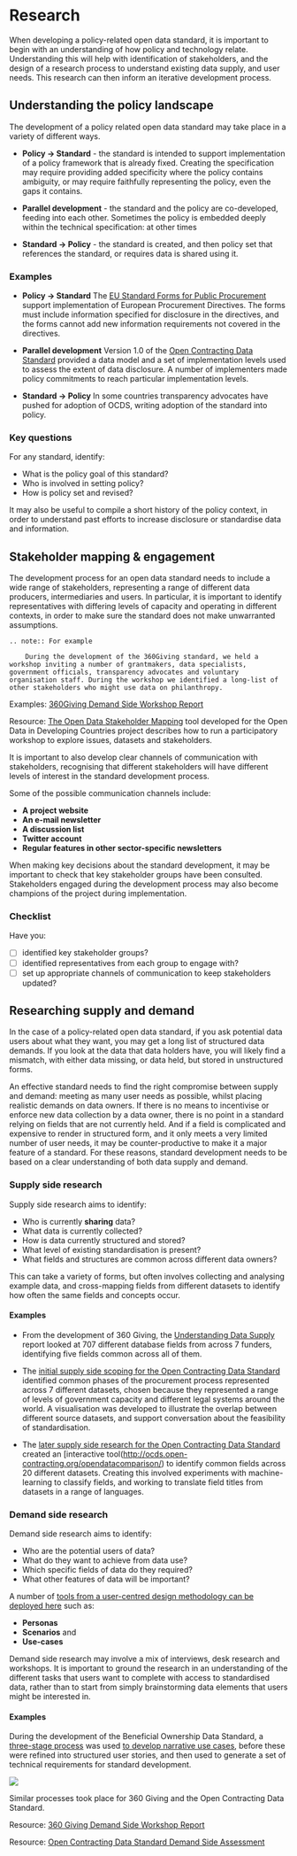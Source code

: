 # Research

When developing a policy-related open data standard, it is important to begin with an understanding of how policy and technology relate. Understanding this will help with identification of stakeholders, and the design of a research process to understand existing data supply, and user needs. This research can then inform an iterative development process.

## Understanding the policy landscape

The development of a policy related open data standard may take place in a variety of different ways.

* **Policy -> Standard** - the standard is intended to support implementation of a policy framework that is already fixed. Creating the specification may require providing added specificity where the policy contains ambiguity, or may require faithfully representing the policy, even the gaps it contains. 

* **Parallel development** - the standard and the policy are co-developed, feeding into each other. Sometimes the policy is embedded deeply within the technical specification: at other times 

* **Standard -> Policy** - the standard is created, and then policy set that references the standard, or requires data is shared using it. 

### Examples

* **Policy -> Standard** The [EU Standard Forms for Public Procurement](http://simap.ted.europa.eu/standard-forms-for-public-procurement) support implementation of European Procurement Directives. The forms must include information specified for disclosure in the directives, and the forms cannot add new information requirements not covered in the directives.

* **Parallel development** Version 1.0 of the [Open Contracting Data Standard](http://standard.open-contracting.org) provided a data model and a set of implementation levels used to assess the extent of data disclosure. A number of implementers made policy commitments to reach particular implementation levels.

* **Standard -> Policy** In some countries transparency advocates have pushed for adoption of OCDS, writing adoption of the standard into policy. 

### Key questions

For any standard, identify: 

* What is the policy goal of this standard? 
* Who is involved in setting policy? 
* How is policy set and revised? 

It may also be useful to compile a short history of the policy context, in order to understand past efforts to increase disclosure or standardise data and information. 

## Stakeholder mapping & engagement

The development process for an open data standard needs to include a wide range of stakeholders, representing a range of different data producers, intermediaries and users. In particular, it is important to identify representatives with differing levels of capacity and operating in different contexts, in order to make sure the standard does not make unwarranted assumptions. 

```eval_rst
.. note:: For example

    During the development of the 360Giving standard, we held a workshop inviting a number of grantmakers, data specialists, government officials, transparency advocates and voluntary organisation staff. During the workshop we identified a long-list of other stakeholders who might use data on philanthropy.

```

Examples: [360Giving Demand Side Workshop Report](https://docs.google.com/document/d/1bof0cK4fMsqJqN43EBcve70OreuH7XlkgluULzuUHAU/edit#heading=h.m862xj13c1m0)

Resource: [The Open Data Stakeholder Mapping](https://docs.google.com/document/d/1g_caTRxA6UB-r59Suh7pflBqFgSHJWeW8xTXfxbUCtE/edit) tool developed for the Open Data in Developing Countries project describes how to run a participatory workshop to explore issues, datasets and stakeholders. 

It is important to also develop clear channels of communication with stakeholders, recognising that different stakeholders will have different levels of interest in the standard development process. 

Some of the possible communication channels include:

* **A project website** 
* **An e-mail newsletter** 
* **A discussion list**
* **Twitter account**
* **Regular features in other sector-specific newsletters**

When making key decisions about the standard development, it may be important to check that key stakeholder groups have been consulted. Stakeholders engaged during the development process may also become champions of the project during implementation.

### Checklist

Have you:

* [ ] identified key stakeholder groups?
* [ ] identified representatives from each group to engage with?
* [ ] set up appropriate channels of communication to keep stakeholders updated?

## Researching supply and demand

In the case of a policy-related open data standard, if you ask potential data users about what they want, you may get a long list of structured data demands. If you look at the data that data holders have, you will likely find a mismatch, with either data missing, or data held, but stored in unstructured forms. 

An effective standard needs to find the right compromise between supply and demand: meeting as many user needs as possible, whilst placing realistic demands on data owners. If there is no means to incentivise or enforce new data collection by a data owner, there is no point in a standard relying on fields that are not currently held. And if a field is complicated and expensive to render in structured form, and it only meets a very limited number of user needs, it may be counter-productive to make it a major feature of a standard. For these reasons, standard development needs to be based on a clear understanding of both data supply and demand. 

### Supply side research

Supply side research aims to identify:

* Who is currently **sharing** data?
* What data is currently collected?
* How is data currently structured and stored? 
* What level of existing standardisation is present?
* What fields and structures are common across different data owners?

This can take a variety of forms, but often involves collecting and analysing example data, and cross-mapping fields from different datasets to identify how often the same fields and concepts occur. 

#### Examples

* From the development of 360 Giving, the [Understanding Data Supply](https://docs.google.com/document/d/1saKwe2DtyEOz0JQxzCuw5neZCYxxRLx7LtjWyw4RiBU/edit) report looked at 707 different database fields from across 7 funders, identifying five fields common across all of them. 

* The [initial supply side scoping for the Open Contracting Data Standard](http://www.timdavies.org.uk/2013/04/04/developing-data-standards-for-open-contracting/) identified common phases of the procurement process represented across 7 different datasets, chosen because they represented a range of levels of government capacity and different legal systems around the world. A visualisation was developed to illustrate the overlap between different source datasets, and support conversation about the feasibility of standardisation.

* The [later supply side research for the Open Contracting Data Standard](https://www.open-contracting.org/wp-content/uploads/2016/02/OCDS2014-Supply-Side-Research.pdf) created an [interactive tool(http://ocds.open-contracting.org/opendatacomparison/)  to identify common fields across 20 different datasets. Creating this involved experiments with machine-learning to classify fields, and working to translate field titles from datasets in a range of languages. 

### Demand side research 

Demand side research aims to identify:

* Who are the potential users of data?
* What do they want to achieve from data use?
* Which specific fields of data do they required?
* What other features of data will be important?

A number of [tools from a user-centred design methodology can be deployed here](https://en.wikipedia.org/wiki/User-centered_design#Analysis_tools) such as:

* **Personas**
* **Scenarios** and
* **Use-cases**

Demand side research may involve a mix of interviews, desk research and workshops. It is important to ground the research in an understanding of the different tasks that users want to complete with access to standardised data, rather than to start from simply brainstorming data elements that users might be interested in. 

#### Examples

During the development of the Beneficial Ownership Data Standard, a [three-stage process](https://github.com/openownership/data-standard/issues/4) was used [to develop narrative use cases](https://docs.google.com/document/d/1s1qqFAK3cDjTGAlCaQvPOb8KzKkssn9xu2HzWeY6amE/edit#heading=h.7683uvve3m45
), before these were refined into structured user stories, and then used to generate a set of technical requirements for standard development.

![](/_static/images/bods-3-stage.png)

Similar processes took place for 360 Giving and the Open Contracting Data Standard. 

Resource: [360 Giving Demand Side Workshop Report](https://docs.google.com/document/d/1bof0cK4fMsqJqN43EBcve70OreuH7XlkgluULzuUHAU/edit#heading=h.m862xj13c1m0)

Resource: [Open Contracting Data Standard Demand Side Assessment](https://docs.google.com/document/d/1zdgqSf-LUFVxO6Y_7v1cQf7l0vx35-p502jAI49JRmQ/edit#heading=h.st133hi9rx1e)
